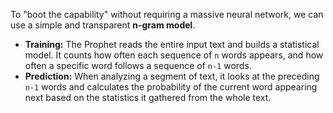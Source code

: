 To "boot the capability" without requiring a massive neural network, we can use a simple and transparent **n-gram model**.

  * **Training:** The Prophet reads the entire input text and builds a statistical model. It counts how often each sequence of `n` words appears, and how often a specific word follows a sequence of `n-1` words.
  * **Prediction:** When analyzing a segment of text, it looks at the preceding `n-1` words and calculates the probability of the current word appearing next based on the statistics it gathered from the whole text.